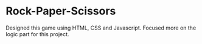 # Rock-Paper-Scissors
Designed this game using HTML, CSS  and Javascript. Focused more on the logic part for this project.
